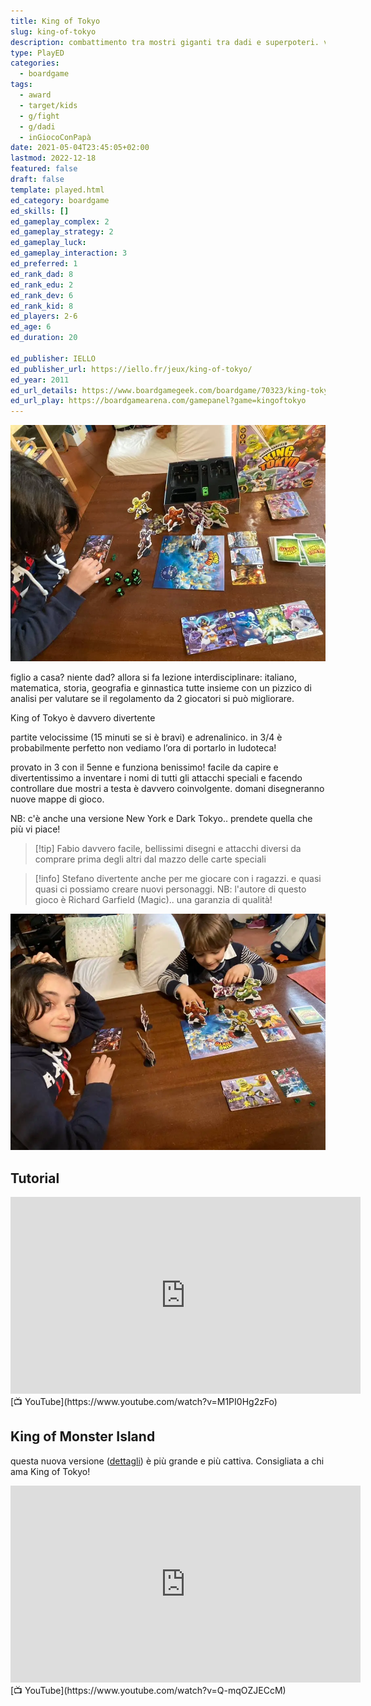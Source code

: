 ```yaml
---
title: King of Tokyo
slug: king-of-tokyo
description: combattimento tra mostri giganti tra dadi e superpoteri. veloce e divertente
type: PlayED
categories:
  - boardgame
tags:
  - award
  - target/kids
  - g/fight
  - g/dadi
  - inGiocoConPapà
date: 2021-05-04T23:45:05+02:00
lastmod: 2022-12-18
featured: false
draft: false
template: played.html
ed_category: boardgame
ed_skills: []
ed_gameplay_complex: 2
ed_gameplay_strategy: 2
ed_gameplay_luck: 
ed_gameplay_interaction: 3
ed_preferred: 1
ed_rank_dad: 8
ed_rank_edu: 2
ed_rank_dev: 6
ed_rank_kid: 8
ed_players: 2-6
ed_age: 6
ed_duration: 20

ed_publisher: IELLO
ed_publisher_url: https://iello.fr/jeux/king-of-tokyo/
ed_year: 2011
ed_url_details: https://www.boardgamegeek.com/boardgame/70323/king-tokyo
ed_url_play: https://boardgamearena.com/gamepanel?game=kingoftokyo
---
```


![](../../assets/img/played/boardgame/king-of-tokyo.webp)

figlio a casa? niente dad? allora si fa lezione interdisciplinare: italiano, matematica, storia, geografia e ginnastica tutte insieme con un pizzico di analisi per valutare se il regolamento da 2 giocatori si può migliorare.

King of Tokyo è davvero divertente

partite velocissime (15 minuti se si è bravi) e adrenalinico. in 3/4 è probabilmente perfetto non vediamo l’ora di portarlo in ludoteca!

provato in 3 con il 5enne e funziona benissimo! facile da capire e divertentissimo a inventare i nomi di tutti gli attacchi speciali e facendo controllare due mostri a testa è davvero coinvolgente. domani disegneranno nuove mappe di gioco.

NB: c'è anche una versione New York e Dark Tokyo.. prendete quella che più vi piace!

> [!tip] Fabio davvero facile, bellissimi disegni e attacchi diversi da comprare prima degli altri dal mazzo delle carte speciali

> [!info] Stefano divertente anche per me giocare con i ragazzi. e quasi quasi ci possiamo creare nuovi personaggi. NB: l'autore di questo gioco è Richard Garfield (Magic).. una garanzia di qualità!

![king-tokyo-featured](../../assets/img/played/boardgame-new/king-tokyo-featured.webp)

## Tutorial

<iframe width="560" height="315" src="https://www.youtube-nocookie.com/embed/M1PI0Hg2zFo?si=PTG-vlt5QMf3NDu6" title="YouTube video player" frameborder="0" allow="accelerometer; autoplay; clipboard-write; encrypted-media; gyroscope; picture-in-picture; web-share" allowfullscreen></iframe>
[📺 YouTube](https://www.youtube.com/watch?v=M1PI0Hg2zFo)

## King of Monster Island
questa nuova versione ([dettagli](https://boardgamegeek.com/boardgame/350755/king-monster-island)) è più grande e più cattiva. Consigliata a chi ama King of Tokyo!

<iframe width="560" height="315" src="https://www.youtube-nocookie.com/embed/Q-mqOZJECcM?si=u0CC0E9IjKhqIY14" title="YouTube video player" frameborder="0" allow="accelerometer; autoplay; clipboard-write; encrypted-media; gyroscope; picture-in-picture; web-share" allowfullscreen></iframe>
[📺 YouTube](https://www.youtube.com/watch?v=Q-mqOZJECcM)
